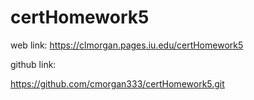 # certHomework5
 
web link: 
https://clmorgan.pages.iu.edu/certHomework5

github link:

https://github.com/cmorgan333/certHomework5.git
